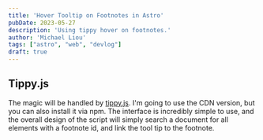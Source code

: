 ```yaml
---
title: 'Hover Tooltip on Footnotes in Astro'
pubDate: 2023-05-27
description: 'Using tippy hover on footnotes.'
author: 'Michael Liou'
tags: ["astro", "web", "devlog"]
draft: true
---
```


<!-- https://github.com/quarto-dev/quarto-cli/blob/809fe8c1da6286c0c2d8028ff72fe70ec1cb6e4e/src/resources/formats/html/templates/quarto-html.ejs#L378 -->

## Tippy.js

The magic will be handled by [tippy.js](https://atomiks.github.io/tippyjs/). I'm going to use the CDN version, but you can also install it via npm. The interface is incredibly simple to use, and the overall design of the script will simply search a document for all elements with a footnote id, and link the tool tip to the footnote.



